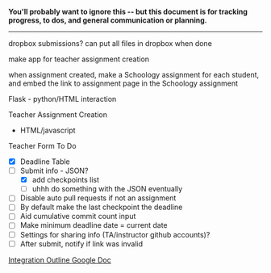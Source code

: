 **You'll probably want to ignore this -- but this document is for tracking progress, to dos, and general communication or planning.**

---

dropbox submissions? can put all files in dropbox when done

make app for teacher assignment creation

when assignment created, make a Schoology assignment for each student, and embed the link to assignment page in the Schoology assignment

Flask - python/HTML interaction


Teacher Assignment Creation
- HTML/javascript

Teacher Form To Do
- [X] Deadline Table
- [ ] Submit info - JSON?
	- [X] add checkpoints list
	- [ ] uhhh do something with the JSON eventually
- [ ] Disable auto pull requests if not an assignment
- [ ] By default make the last checkpoint the deadline
- [ ] Aid cumulative commit count input
- [ ] Make minimum deadline date = current date
- [ ] Settings for sharing info (TA/instructor github accounts)?
- [ ] After submit, notify if link was invalid

[Integration Outline Google Doc](https://docs.google.com/document/d/18rlLBixBy4v_k2UCaJfA9dEGO6ejslnkyMPTTGgFZvY/edit)